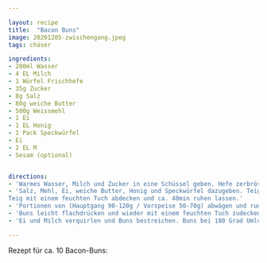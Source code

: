 ```yaml
---

layout: recipe
title:  "Bacon Buns"
image: 20201205-zwischengang.jpeg
tags: chäser

ingredients:
- 200ml Wasser
- 4 EL Milch
- 1 Würfel Frischhefe
- 35g Zucker
- 8g Salz
- 80g weiche Butter
- 500g Weissmehl
- 1 Ei
- 1 EL Honig
- 1 Pack Speckwürfel
- Ei
- 2 EL M
- Sesam (optional)


directions:
- 'Warmes Wasser, Milch und Zucker in eine Schüssel geben. Hefe zerbröseln und dazugeben. Dies 5-10min gären lassen.'
- 'Salz, Mehl, Ei, weiche Butter, Honig und Speckwürfel dazugeben. Teig ca, 10min durchkneten.
Teig mit einem feuchten Tuch abdecken und ca. 40min ruhen lassen.'
- 'Portionen von (Hauptgang 90-120g / Vorspeise 50-70g) abwägen und runde Buns formen.'
- 'Buns leicht flachdrücken und wieder mit einem feuchten Tuch zudecken und für eine Stunde ruhen lassen.'
- 'Ei und Milch verquirlen und Buns bestreichen. Buns bei 180 Grad Umluft für ca. 15 – 20 Minuten backen'

---
```


Rezept für ca. 10 Bacon-Buns:
